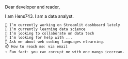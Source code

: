 Dear developer and reader,

I am Hens743. I am a data analyst.

    🔭 I’m currently working on Streamlit dashboard lately
    🌱 I’m currently learning data science
    👯 I’m looking to collaborate on data tech
    🤔 I’m looking for help with ...
    💬 Ask me about web coding languages elearning.
    📫 How to reach me: via email
    ⚡ Fun fact: you can corrupt me with one mango icecream.


<!---
Hens743/Hens743 is a ✨ special ✨ repository because its `README.md` (this file) appears on your GitHub profile.
You can click the Preview link to take a look at your changes.
--->
